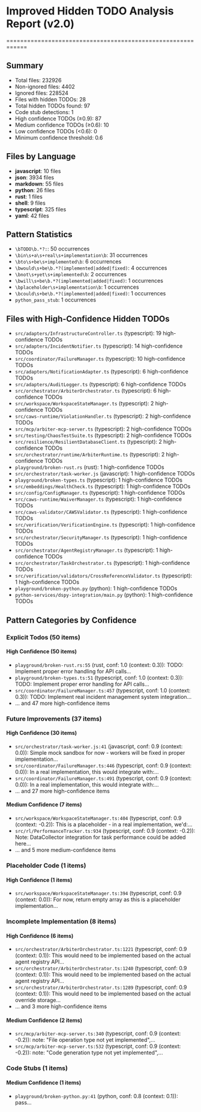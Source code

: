 # Improved Hidden TODO Analysis Report (v2.0)
============================================================

## Summary
- Total files: 232926
- Non-ignored files: 4402
- Ignored files: 228524
- Files with hidden TODOs: 28
- Total hidden TODOs found: 97
- Code stub detections: 1
- High confidence TODOs (≥0.9): 87
- Medium confidence TODOs (≥0.6): 10
- Low confidence TODOs (<0.6): 0
- Minimum confidence threshold: 0.6

## Files by Language
- **javascript**: 10 files
- **json**: 3934 files
- **markdown**: 55 files
- **python**: 26 files
- **rust**: 1 files
- **shell**: 9 files
- **typescript**: 325 files
- **yaml**: 42 files

## Pattern Statistics
- `\bTODO\b.*?:`: 50 occurrences
- `\bin\s+a\s+real\s+implementation\b`: 31 occurrences
- `\bto\s+be\s+implemented\b`: 6 occurrences
- `\bwould\s+be\b.*?(implemented|added|fixed)`: 4 occurrences
- `\bnot\s+yet\s+implemented\b`: 2 occurrences
- `\bwill\s+be\b.*?(implemented|added|fixed)`: 1 occurrences
- `\bplaceholder\s+implementation\b`: 1 occurrences
- `\bcould\s+be\b.*?(implemented|added|fixed)`: 1 occurrences
- `python_pass_stub`: 1 occurrences

## Files with High-Confidence Hidden TODOs
- `src/adapters/InfrastructureController.ts` (typescript): 19 high-confidence TODOs
- `src/adapters/IncidentNotifier.ts` (typescript): 14 high-confidence TODOs
- `src/coordinator/FailureManager.ts` (typescript): 10 high-confidence TODOs
- `src/adapters/NotificationAdapter.ts` (typescript): 6 high-confidence TODOs
- `src/adapters/AuditLogger.ts` (typescript): 6 high-confidence TODOs
- `src/orchestrator/ArbiterOrchestrator.ts` (typescript): 6 high-confidence TODOs
- `src/workspace/WorkspaceStateManager.ts` (typescript): 2 high-confidence TODOs
- `src/caws-runtime/ViolationHandler.ts` (typescript): 2 high-confidence TODOs
- `src/mcp/arbiter-mcp-server.ts` (typescript): 2 high-confidence TODOs
- `src/testing/ChaosTestSuite.ts` (typescript): 2 high-confidence TODOs
- `src/resilience/ResilientDatabaseClient.ts` (typescript): 2 high-confidence TODOs
- `src/orchestrator/runtime/ArbiterRuntime.ts` (typescript): 2 high-confidence TODOs
- `playground/broken-rust.rs` (rust): 1 high-confidence TODOs
- `src/orchestrator/task-worker.js` (javascript): 1 high-confidence TODOs
- `playground/broken-types.ts` (typescript): 1 high-confidence TODOs
- `src/embeddings/HealthCheck.ts` (typescript): 1 high-confidence TODOs
- `src/config/ConfigManager.ts` (typescript): 1 high-confidence TODOs
- `src/caws-runtime/WaiverManager.ts` (typescript): 1 high-confidence TODOs
- `src/caws-validator/CAWSValidator.ts` (typescript): 1 high-confidence TODOs
- `src/verification/VerificationEngine.ts` (typescript): 1 high-confidence TODOs
- `src/orchestrator/SecurityManager.ts` (typescript): 1 high-confidence TODOs
- `src/orchestrator/AgentRegistryManager.ts` (typescript): 1 high-confidence TODOs
- `src/orchestrator/TaskOrchestrator.ts` (typescript): 1 high-confidence TODOs
- `src/verification/validators/CrossReferenceValidator.ts` (typescript): 1 high-confidence TODOs
- `playground/broken-python.py` (python): 1 high-confidence TODOs
- `python-services/dspy-integration/main.py` (python): 1 high-confidence TODOs

## Pattern Categories by Confidence
### Explicit Todos (50 items)
#### High Confidence (50 items)
- `playground/broken-rust.rs:55` (rust, conf: 1.0 (context: 0.3)): TODO: Implement proper error handling for API calls...
- `playground/broken-types.ts:51` (typescript, conf: 1.0 (context: 0.3)): TODO: Implement proper error handling for API calls...
- `src/coordinator/FailureManager.ts:457` (typescript, conf: 1.0 (context: 0.3)): TODO: Implement real incident management system integration...
- ... and 47 more high-confidence items

### Future Improvements (37 items)
#### High Confidence (30 items)
- `src/orchestrator/task-worker.js:41` (javascript, conf: 0.9 (context: 0.0)): Simple mock sandbox for now - workers will be fixed in proper implementation...
- `src/coordinator/FailureManager.ts:446` (typescript, conf: 0.9 (context: 0.0)): In a real implementation, this would integrate with:...
- `src/coordinator/FailureManager.ts:491` (typescript, conf: 0.9 (context: 0.0)): In a real implementation, this would integrate with:...
- ... and 27 more high-confidence items
#### Medium Confidence (7 items)
- `src/workspace/WorkspaceStateManager.ts:404` (typescript, conf: 0.9 (context: -0.2)): This is a placeholder - in a real implementation, we'd:...
- `src/rl/PerformanceTracker.ts:934` (typescript, conf: 0.9 (context: -0.2)): Note: DataCollector integration for task performance could be added here...
- ... and 5 more medium-confidence items

### Placeholder Code (1 items)
#### High Confidence (1 items)
- `src/workspace/WorkspaceStateManager.ts:394` (typescript, conf: 0.9 (context: 0.0)): For now, return empty array as this is a placeholder implementation...

### Incomplete Implementation (8 items)
#### High Confidence (6 items)
- `src/orchestrator/ArbiterOrchestrator.ts:1221` (typescript, conf: 0.9 (context: 0.1)): This would need to be implemented based on the actual agent registry API...
- `src/orchestrator/ArbiterOrchestrator.ts:1240` (typescript, conf: 0.9 (context: 0.1)): This would need to be implemented based on the actual agent registry API...
- `src/orchestrator/ArbiterOrchestrator.ts:1289` (typescript, conf: 0.9 (context: 0.1)): This would need to be implemented based on the actual override storage...
- ... and 3 more high-confidence items
#### Medium Confidence (2 items)
- `src/mcp/arbiter-mcp-server.ts:340` (typescript, conf: 0.9 (context: -0.2)): note: "File operation type not yet implemented",...
- `src/mcp/arbiter-mcp-server.ts:532` (typescript, conf: 0.9 (context: -0.2)): note: "Code generation type not yet implemented",...

### Code Stubs (1 items)
#### Medium Confidence (1 items)
- `playground/broken-python.py:41` (python, conf: 0.8 (context: 0.1)): pass...
